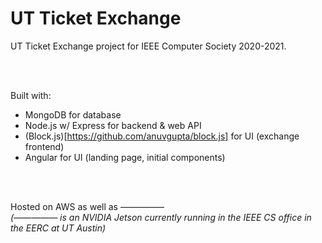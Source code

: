 # UT Ticket Exchange

UT Ticket Exchange project for IEEE Computer Society 2020-2021.  

&nbsp;  
&nbsp;  

Built with:  
 -  MongoDB for database
 -  Node.js w/ Express for backend & web API
 -  (Block.js)[https://github.com/anuvgupta/block.js] for UI (exchange frontend)
 -  Angular for UI (landing page, initial components)

&nbsp;  
&nbsp;  

Hosted on AWS as well as —————  
*(————— is an NVIDIA Jetson currently running in the IEEE CS office in the EERC at UT Austin)*
